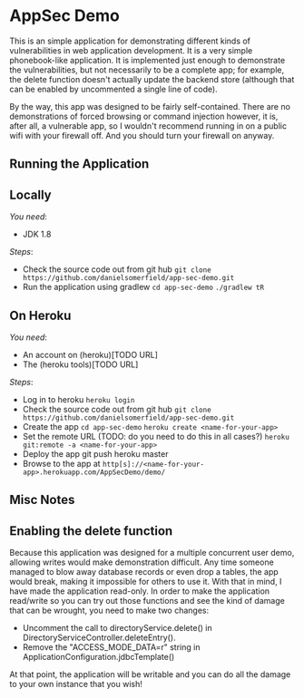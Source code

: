 # AppSec Demo 
This is an simple application for demonstrating different kinds of vulnerabilities in web application development. It is
a very simple phonebook-like application. It is implemented just enough to demonstrate the vulnerabilities, but not necessarily
to be a complete app; for example, the delete function doesn't actually update the backend store (although that can be enabled 
by uncommented a single line of code).

By the way, this app was designed to be fairly self-contained. There are no demonstrations of forced browsing or command injection
however, it is, after all, a vulnerable app, so I wouldn't recommend running in on a public wifi with your firewall off. 
And you should turn your firewall on anyway.

Running the Application
-----------------------

## Locally
*You need*:

- JDK 1.8

*Steps*:
- Check the source code out from git hub
    `git clone https://github.com/danielsomerfield/app-sec-demo.git`
- Run the application using gradlew
    `cd app-sec-demo`
    `./gradlew tR`
    

## On Heroku
*You need*:
- An account on (heroku)[TODO URL]
- The (heroku tools)[TODO URL]

*Steps*:
- Log in to heroku
    `heroku login`
- Check the source code out from git hub
    `git clone https://github.com/danielsomerfield/app-sec-demo.git`
- Create the app
    `cd app-sec-demo`
    `heroku create <name-for-your-app>`
- Set the remote URL (TODO: do you need to do this in all cases?)
    `heroku git:remote -a <name-for-your-app>`
- Deploy the app
    git push heroku master
- Browse to the app at `http[s]://<name-for-your-app>.herokuapp.com/AppSecDemo/demo/`

Misc Notes
----------
## Enabling the delete function
Because this application was designed for a multiple concurrent user demo, allowing writes would make demonstration 
difficult. Any time someone managed to blow away database records or even drop a tables, the app would break, making
it impossible for others to use it. With that in mind, I have made the application read-only. In order to make the application
read/write so you can try out those functions and see the kind of damage that can be wrought, you need to make two changes:

- Uncomment the call to directoryService.delete() in DirectoryServiceController.deleteEntry().
- Remove the "ACCESS_MODE_DATA=r" string in ApplicationConfiguration.jdbcTemplate()

At that point, the application will be writable and you can do all the damage to your own instance that you wish!
